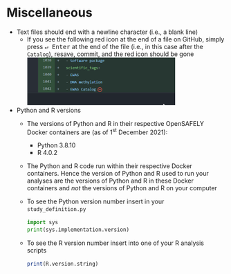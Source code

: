 # Miscellaneous



- Text files should end with a newline character (i.e., a blank line)
  - If you see the following red icon at the end of a file on GitHub, simply press <kbd>↵ Enter</kbd> at the end of the file (i.e., in this case after the `Catalog`), resave, commit, and the red icon should be gone  
    <img src="img/endoffile-newline-missing.png" width="342" />
- Python and R versions
  - The versions of Python and R in their respective OpenSAFELY Docker containers are (as of 1<sup>st</sup> December 2021):
    - Python 3.8.10
    - R 4.0.2
  - The Python and R code run within their respective Docker containers. Hence the version of Python and R used to run your analyses are the versions of Python and R in these Docker containers and *not* the versions of Python and R on your computer
  - To see the Python version number insert in your `study_definition.py`
  
    ``` python
    import sys
    print(sys.implementation.version)
    ```  
  - To see the R version number insert into one of your R analysis scripts  
  
    ``` r
    print(R.version.string)
    ```  
